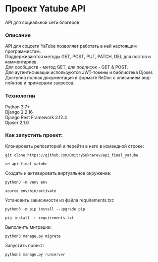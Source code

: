 # Проект Yatube API
API для социальной сети блогеров

### Описание
API для соцсети YaTube позволяет работать в ней настоящим программистам.  
Поддерживаются методы GET, POST, PUT, PATCH, DEL для постов и комментариев.  
Для сообществ - метод GET, для подписок - GET & POST.  
Для аутентификации используются JWT-токены и библиотека Djoser.  
Доступна полная документация в формате ReDoc с описанием энд-пойнтов и примерами запросов.  

### Технологии
Python 3.7+  
Django 2.2.16  
Django Rest Framework 3.12.4  
Djoser 2.1.0  

### Как запустить проект:
Клонировать репозиторий и перейти в него в командной строке:

```
git clone https://github.com/DmitrySukharev/api_final_yatube
```

```
cd api_final_yatube
```

Cоздать и активировать виртуальное окружение:

```
python3 -m venv env
```

```
source env/bin/activate
```

Установить зависимости из файла requirements.txt:

```
python3 -m pip install --upgrade pip
```

```
pip install -r requirements.txt
```

Выполнить миграции:

```
python3 manage.py migrate
```

Запустить проект:

```
python3 manage.py runserver
```
